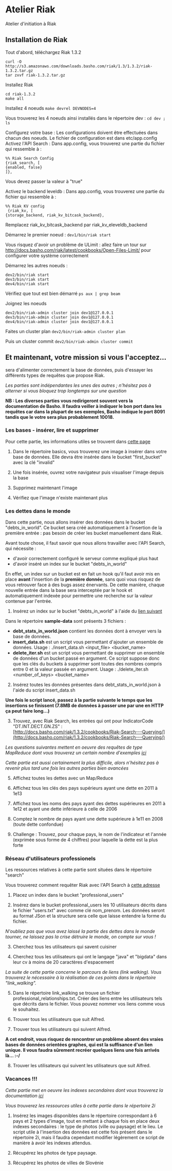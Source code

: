 Atelier Riak
============

Atelier d'initiation à Riak

## Installation de Riak

Tout d'abord, téléchargez Riak 1.3.2
```
curl -O http://s3.amazonaws.com/downloads.basho.com/riak/1.3/1.3.2/riak-1.3.2.tar.gz
tar zxvf riak-1.3.2.tar.gz
```

Installez Riak
```
cd riak-1.3.2
make all
```


Installez 4 noeuds
```make devrel DEVNODES=4```

Vous trouverez les 4 noeuds ainsi installés dans le répertoire dev :
```cd dev ; ls```

Configurez votre base : Les configurations doivent être effectuées dans chacun des noeuds. Le fichier de configuration est dans etc/app.config
Activez l'API Search : Dans app.config, vous trouverez une partie du fichier qui ressemble à :
```
%% Riak Search Config
{riak_search, [
{enabled, false}
]},
```
              
Vous devez passer la valeur à "true"

Activez le backend leveldb : Dans app.config, vous trouverez une partie du fichier qui ressemble à :
```
%% Riak KV config
 {riak_kv, [
{storage_backend, riak_kv_bitcask_backend},
```

Remplacez riak_kv_bitcask_backend par riak_kv_eleveldb_backend

Démarrez le premier noeud :
```dev1/bin/riak start```

Vous risquez d'avoir un problème de ULimit : 
allez faire un tour sur http://docs.basho.com/riak/latest/cookbooks/Open-Files-Limit/ pour configurer votre système correctement

Démarrez les autres noeuds :
```
dev2/bin/riak start
dev3/bin/riak start
dev4/bin/riak start
```

Vérifiez que tout est bien démarré
```ps aux | grep beam```

Joignez les noeuds
```
dev2/bin/riak-admin cluster join dev1@127.0.0.1
dev3/bin/riak-admin cluster join dev1@127.0.0.1
dev4/bin/riak-admin cluster join dev1@127.0.0.1
```

Faites un cluster plan
```dev2/bin/riak-admin cluster plan```

Puis un cluster commit
```dev2/bin/riak-admin cluster commit```



## Et maintenant, votre mission si vous l'acceptez...

sera d'alimenter correctement la base de données, puis d'essayer les différents types de requêtes que propose Riak.

*Les parties sont indépendantes les unes des autres ; n'hésitez pas à alterner si vous bloquez trop longtemps sur une question*

**NB : Les diverses parties vous redirigeront souvent vers la documentation de Basho. Il faudra veiller à indiquer le bon port dans les requêtes car dans la plupart de ses exemples, Basho indique le port 8091 tandis que le votre sera plus probablement 10018.**

### Les bases - insérer, lire et supprimer

Pour cette partie, les informations utiles se trouvent dans [cette page](http://docs.basho.com/riak/1.3.2/tutorials/querying/Basic-Operations/)

1.    Dans le répertoire basics, vous trouverez une image à insérer dans votre base de données. Elle devra être insérée dans le bucket "first_bucket" avec la clé "invalid"

2.    Une fois insérée, ouvrez votre navigateur puis visualiser l'image depuis la base

3.    Supprimez maintenant l'image

4.    Vérifiez que l'image n'existe maintenant plus

### Les dettes dans le monde

Dans cette partie, nous allons insérer des données dans le bucket "debts_in_world". Ce bucket sera créé automatiquement à l'insertion de la première entrée : pas besoin de créer les bucket manuellement dans Riak.

Avant toute chose, il faut savoir que nous allons travailler avec l'API Search, qui nécessite :
- d'avoir correctement configuré le serveur comme expliqué plus haut
- d'avoir inséré un index sur le bucket "debts_in_world"

En effet, un index sur un bucket est en fait un hook qu'il faut avoir mis en place **avant** l'insertion de la **première donnée**, sans quoi vous risquez de vous retrouver face à des bugs assez énervants.
De cette manière, chaque nouvelle entrée dans la base sera interceptée par le hook et automatiquement indexée pour permettre une recherche sur la valeur contenue par l'entrée.

1.    Insérez un index sur le bucket "debts_in_world" à l'aide du [lien suivant](http://docs.basho.com/riak/1.3.2/cookbooks/Riak-Search---Indexing-and-Querying-Riak-KV-Data/)

Dans le répertoire **sample-data** sont présents 3 fichiers : 
- **debt_stats_in_world.json** contient les données dont à envoyer vers la base de données.
- **insert_data.sh** est un script vous permettant d'ajouter un ensemble de données. Usage : ./insert_data.sh <input_file> <bucket_name>
- **delete_iter.sh** est un script vous permettant de supprimer un ensemble de données d'un bucket passé en argument. Ce script suppose donc que les clés du buckets à supprimer sont toutes des nombres compris entre 0 et la valeur passée en argument. Usage : ./delete_iter.sh <number_of_keys> <bucket_name>

2.    Insérez toutes les données présentes dans debt_stats_in_world.json à l'aide du script insert_data.sh

**Une fois le script lancé, passez à la partie suivante le temps que les insertions se finissent (7.8MB de données à passer une par une en HTTP ça peut faire long...)**

3.    Trouvez, avec Riak Search, les entrées qui ont pour IndicatorCode "DT.INT.DECT.GN.ZS" : [http://docs.basho.com/riak/1.3.2/cookbooks/Riak-Search---Querying/](http://docs.basho.com/riak/1.3.2/cookbooks/Riak-Search---Querying/)

*Les questions suivantes mettent en oeuvre des requêtes de type MapReduce dont vous trouverez un certain nombre d'exemples [ici](http://docs.basho.com/riak/1.3.2/tutorials/fast-track/Loading-Data-and-Running-MapReduce-Queries/)*

*Cette partie est aussi certainement la plus difficile, alors n'hésitez pas à revenir plus tard une fois les autres parties bien avancées*

5.    Affichez toutes les dettes avec un Map/Reduce

6.    Affichez tous les clés des pays supérieurs ayant une dette en 2011 à 1e13

7.    Affichez tous les noms des pays ayant des dettes supérieures en 2011 à 1e12 et ayant une dette inférieure à celle de 2006

8.    Comptez le nombre de pays ayant une dette supérieure à 1e11 en 2008 (toute dette confondue)

10.    Challenge : Trouvez, pour chaque pays, le nom de l'indicateur et l'année (exprimée sous forme de 4 chiffres) pour laquelle la dette est la plus forte

### Réseau d'utilisateurs professionels

Les ressources relatives à cette partie sont situées dans le répertoire "search"

Vous trouverez comment requêter Riak avec l'API Search à [cette adresse](http://docs.basho.com/riak/1.3.2/cookbooks/Riak-Search---Querying/)


1.    Placez un index dans le bucket "professional_users"

2.    Insérez dans le bucket professional_users les 10 utilisateurs décrits dans le fichier "users.txt" avec comme clé nom_prenom. Les données seront au format JSon et la structure sera celle que laisse entendre la forme du fichier.

*N'oubliez pas que vous avez laissé la partie des dettes dans le monde tourner, ne laissez pas la crise détruire le monde, on compte sur vous !*

3.    Cherchez tous les utilisateurs qui savent cuisiner

4.    Cherchez tous les utilisateurs qui ont le langage "java" et "bigdata" dans leur cv à moins de 20 caractères d'espacement

*La suite de cette partie concerne le parcours de liens (link walking). Vous trouverez le nécessaire à la réalisation de ces points dans le répertoire "link_walking".*

5.    Dans le répertoire link_walking se trouve un fichier professional_relationships.txt. Créer des liens entre les utilisateurs tels que décrits dans le fichier. Vous pouvez nommer vos liens comme vous le souhaitez.

6.    Trouver tous les utilisateurs que suit Alfred.

7.    Trouver tous les utilisateurs qui suivent Alfred.

**A cet endroit, vous risquez de rencontrer un problème absent des vraies bases de données orientées graphes, qui est la suffisance d'un lien unique. Il vous faudra sûrement recréer quelques liens une fois arrivés là... :-/**

8.    Trouver les utilisateurs qui suivent les utilisateurs que suit Alfred.


### Vacances !!!

*Cette partie met en oeuvre les indexes secondaires dont vous trouverez la documentation [ici](http://docs.basho.com/riak/1.3.2/tutorials/Secondary-Indexes---Examples/)*

*Vous trouverez les ressources utiles à cette partie dans le répertoire 2i*

1.    Insérez les images disponibles dans le répertoire correspondant à 6 pays et 2 types d'image, tout en mettant à chaque fois en place deux indexes secondaires : le type de photos (ville ou paysage) et le lieu. Le script utile à l'insertion des données est cette fois présent dans le répertoire 2i, mais il faudra cependant modifier légèrement ce script de manière à avoir les indexes attendus.

2.    Récupérez les photos de type paysage.

3.    Récupérez les photos de villes de Slovénie